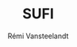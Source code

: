 ---
title: 'SUFI'
author: Rémi Vansteelandt
project_image_path: '/images/gallery/sufi.jpeg'
external_url: 'http://sufi.tap2play.io/'
---
